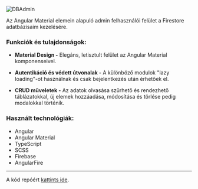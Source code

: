 ![DBAdmin](https://stuff.p-kin.com/screentogif/firestore-dbadmin.gif)

Az Angular Material elemein alapuló admin felhasználói felület a Firestore adatbázisaim kezelésére.

### Funkciók és tulajdonságok:

- **Material Design -**
Elegáns, letisztult felület az Angular Material komponenseivel.

- **Autentikáció és védett útvonalak -**
A különböző modulok \"lazy loading\"-ot használnak és csak bejelentkezés után érhetőek el.

- **CRUD műveletek -**
Az adatok olvasása szűrhető és rendezhető táblázatokkal, új elemek hozzáadása, módosítása és törlése pedig modalokkal történik. 

### Használt technológiák: 
- Angular
- Angular Material
- TypeScript
- SCSS
- Firebase 
- AngularFire

---
A kód repóért [kattints ide](https://github.com/KinPeter/Old-Code/tree/master/Firestore-DB-Admin).
